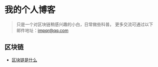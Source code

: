 # 我的个人博客

> 只是一个对区块链稍感兴趣的小白，日常做些科普。
> 更多交流可通过以下邮件地址：impqr@qq.com


## 区块链

- [区块链是什么](blockchain/whatis.md)